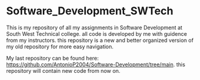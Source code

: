 # Software_Development_SWTech
This is my repository of all my assignments in Software Development at South West Technical college.
all code is developed by me with guidence from my instructors.
this repository is a new and better organized version of my old repository for more easy navigation.

My last repository can be found here: https://github.com/AntonioP2004/Software-Development/tree/main.
this repository will contain new code from now on.
